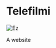 # Telefilmi
![Ez](https://user-images.githubusercontent.com/104152235/170959299-660f86df-bff2-44a9-98b8-f4aebc6adc3c.png)

A website
